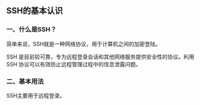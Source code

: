 ## SSH的基本认识

### 一、什么是SSH？

简单来说，SSH就是一种网络协议，用于计算机之间的加密登陆。

SSH 是目前较可靠，专为远程登录会话和其他网络服务提供安全性的协议。利用 SSH 协议可以有效防止远程管理过程中的信息泄露问题。



### 二、基本用法

SSH主要用于远程登录。